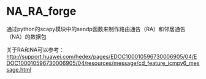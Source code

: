 # NA_RA_forge
通过python的scapy模块中的sendp函数来制作路由通告（RA）和邻居通告（NA）的数据包

关于RA和NA可以参考：
http://support.huawei.com/hedex/pages/EDOC100010596730006905/04/EDOC100010596730006905/04/resources/message/cd_feature_icmpv6_message.html
